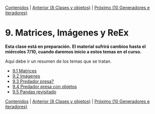 [Contenidos](../Contenidos.md) \| [Anterior (8 Clases y objetos)](../08_OOP/00_Resumen.md) \| [Próximo (10 Generadores e iteradores)](../10_Generadores_e_Iteradores/00_Resumen.md)

# 9. Matrices, Imágenes y ReEx
**Esta clase está en preparación.**
**El material sufrirá cambios hasta el miércoles 7/10, cuando daremos inicio a estos temas en el curso.**

Aquí debe ir un resumen de los temas que se tratan.


* [9.1 Matrices](01_Matrices.md)
* [9.2 Imágenes](02_Imagenes.md)
* [9.3 Predador presa?](03_SimulaciónBidimensional.md)
* [9.4 Predador presa con objetos](04_Cierre_Objetos.md)
* [9.5 Pandas revisitado](05_Pandas2.md)


[Contenidos](../Contenidos.md) \| [Anterior (8 Clases y objetos)](../08_OOP/00_Resumen.md) \| [Próximo (10 Generadores e iteradores)](../10_Generadores_e_Iteradores/00_Resumen.md)
